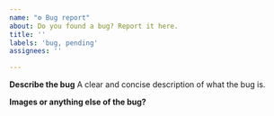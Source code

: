 ```yaml
---
name: "⚙️ Bug report"
about: Do you found a bug? Report it here.
title: ''
labels: 'bug, pending'
assignees: ''

---
```


**Describe the bug**
A clear and concise description of what the bug is.

**Images or anything else of the bug?**

